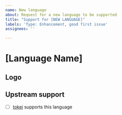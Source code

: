 ```yaml
---
name: New language
about: Request for a new language to be supported
title: "Support for [NEW LANGUAGE]"
labels: 'Type: Enhancement, good first issue'
assignees: ''

---
```


# \[Language Name\]
<!-- Please provide the name of the language and any additional details that we should know -->

## Logo

<!-- Is there a logo that can be used as a source of inspiration for the ASCII art? -->

## Upstream support

<!-- Onefetch relies on tokei for language detection. Does tokei already support the language in question? -->
- [ ] [tokei] supports this language

[tokei]: https://github.com/XAMPPRocky/tokei
